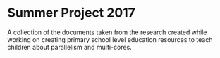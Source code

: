 # Summer Project 2017

A collection of the documents taken from the research created while working on creating primary school level education resources to teach children about parallelism and multi-cores. 

